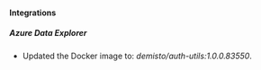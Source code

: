#### Integrations
##### Azure Data Explorer
- Updated the Docker image to: *demisto/auth-utils:1.0.0.83550*.

